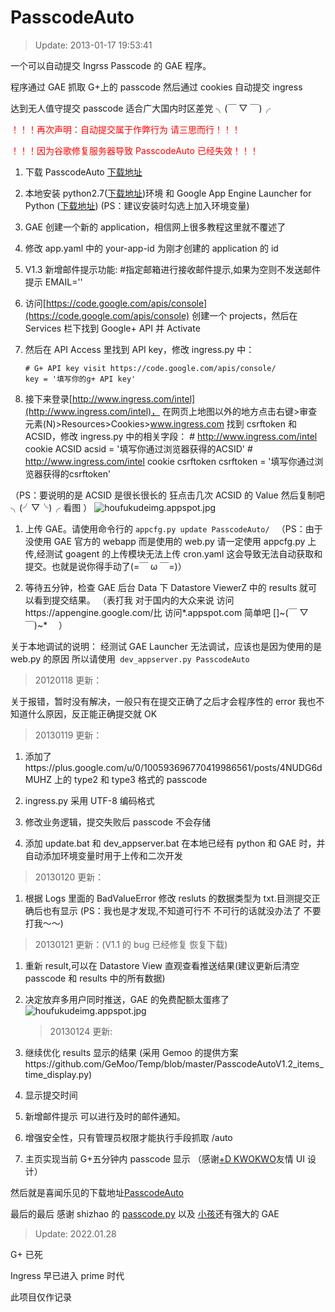 # PasscodeAuto

> Update: 2013-01-17 19:53:41

一个可以自动提交 Ingrss Passcode 的 GAE 程序。

程序通过 GAE 抓取 G+上的 passcode 然后通过 cookies 自动提交 ingress

达到无人值守提交 passcode 适合广大国内时区差党 ╮(￣ ▽ ￣)╭

<font color=red> ！！！再次声明：自动提交属于作弊行为 请三思而行！！！</font>

<font color=red> ！！！因为谷歌修复服务器导致 PasscodeAuto 已经失效！！！</font>

1.  下载 PasscodeAuto [下载地址](https://code.google.com/p/kissshell/downloads/list?can=1)
1.  本地安装 python2.7([下载地址](http://python.org/getit/))环境 和 Google App Engine Launcher for Python ([下载地址](https://developers.google.com/appengine/downloads#Google_App_Engine_SDK_for_Python))
    (PS：建议安装时勾选上加入环境变量)
1.  GAE 创建一个新的 application，相信网上很多教程这里就不覆述了
1.  修改 app.yaml 中的 your-app-id 为刚才创建的 application 的 id
1.  V1.3 新增邮件提示功能: #指定邮箱进行接收邮件提示,如果为空则不发送邮件提示
    EMAIL=''
1.  访问[https://code.google.com/apis/console](https://code.google.com/apis/console) 创建一个 projects，然后在 Services 栏下找到 Google+ API 并 Activate
1.  然后在 API Access 里找到 API key，修改 ingress.py 中：

        # G+ API key visit https://code.google.com/apis/console/
        key = '填写你的g+ API key'

1.  接下来登录[http://www.ingress.com/intel](http://www.ingress.com/intel)，
    在网页上地图以外的地方点击右键>审查元素(N)>Resources>Cookies>www.ingress.com
    找到 csrftoken 和 ACSID，修改 ingress.py 中的相关字段：
            # http://www.ingress.com/intel cookie ACSID
            acsid = '填写你通过浏览器获得的ACSID'
            # http://www.ingress.com/intel cookie csrftoken
            csrftoken = '填写你通过浏览器获得的csrftoken'

（PS：要说明的是 ACSID 是很长很长的 狂点击几次 ACSID 的 Value 然后复制吧 ╮(╯▽╰)╭ 看图 ）
![houfukudeimg.appspot.jpg](https://s2.loli.net/2022/01/28/fryaLiFJjbwx3q8.jpg)

1. 上传 GAE。请使用命令行的 `appcfg.py update PasscodeAuto/ `
   （PS：由于没使用 GAE 官方的 webapp 而是使用的 web.py 请一定使用 appcfg.py 上传,经测试 goagent 的上传模块无法上传 cron.yaml 这会导致无法自动获取和提交。也就是说你得手动了(=￣ ω ￣=)）

1. 等待五分钟，检查 GAE 后台 Data 下 Datastore ViewerZ 中的 results 就可以看到提交结果。
   （表打我 对于国内的大众来说 访问https://appengine.google.com/比 访问*.appspot.com 简单吧 []~(￣ ▽ ￣)~*　 ）

关于本地调试的说明： 经测试 GAE Launcher 无法调试，应该也是因为使用的是 web.py 的原因 所以请使用` dev_appserver.py PasscodeAuto`

> 20120118 更新：

关于报错，暂时没有解决，一般只有在提交正确了之后才会程序性的 error 我也不知道什么原因，反正能正确提交就 OK

> 20130119 更新：

1. 添加了https://plus.google.com/u/0/100593696770419986561/posts/4NUDG6dMUHZ
   上的 type2 和 type3 格式的 passcode

2. ingress.py 采用 UTF-8 编码格式

3. 修改业务逻辑，提交失败后 passcode 不会存储

4. 添加 update.bat 和 dev_appserver.bat
   在本地已经有 python 和 GAE 时，并自动添加环境变量时用于上传和二次开发

> 20130120 更新：

1. 根据 Logs 里面的 BadValueError 修改 resluts 的数据类型为 txt.目测提交正确后也有显示
   (PS：我也是才发现,不知道可行不 不可行的话就没办法了 不要打我～～)

> 20130121 更新：(V1.1 的 bug 已经修复 恢复下载)

1. 重新 result,可以在 Datastore View 直观查看推送结果(建议更新后清空 passcode 和 results 中的所有数据)
2. 决定放弃多用户同时推送，GAE 的免费配额太蛋疼了
   ![houfukudeimg.appspot.jpg](https://s2.loli.net/2022/01/28/D2O4j6gxCyasiep.jpg)

    > 20130124 更新:

3. 继续优化 results 显示的结果 (采用 Gemoo 的提供方案https://github.com/GeMoo/Temp/blob/master/PasscodeAutoV1.2_items_time_display.py)
4. 显示提交时间
5. 新增邮件提示 可以进行及时的邮件通知。
6. 增强安全性，只有管理员权限才能执行手段抓取 /auto
7. 主页实现当前 G+五分钟内 passcode 显示 （感谢[+D KWOKWO](https://plus.google.com/u/0/100677208124371524293/posts)友情 UI 设计）

然后就是喜闻乐见的下载地址[PasscodeAuto](http://code.google.com/p/kissshell/downloads/list?can=1)

最后的最后 感谢 shizhao 的 [passcode.py](https://gist.github.com/4528587) 以及 [小孩](https://ssl.xiaohai.co/)还有强大的 GAE

> Update: 2022.01.28

G+ 已死

Ingress 早已进入 prime 时代

此项目仅作记录
